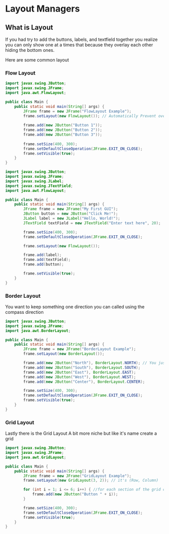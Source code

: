 # Layout Managers

## What is Layout
If you had try to add the buttons, labels, and textfield together you realize you can only show one at a times that because they overlay each other hiding the bottom ones. 

Here are some common layout

### Flow Layout

```java
import javax.swing.JButton;
import javax.swing.JFrame;
import java.awt.FlowLayout;

public class Main {
    public static void main(String[] args) {
        JFrame frame = new JFrame("FlowLayout Example");
        frame.setLayout(new FlowLayout()); // Automatically Prevent overlay pretty useful
        
        frame.add(new JButton("Button 1"));
        frame.add(new JButton("Button 2"));
        frame.add(new JButton("Button 3"));
        
        frame.setSize(400, 300);
        frame.setDefaultCloseOperation(JFrame.EXIT_ON_CLOSE);
        frame.setVisible(true);
    }
}

```

```java
import javax.swing.JButton;
import javax.swing.JFrame;
import javax.swing.JLabel;
import javax.swing.JTextField;
import java.awt.FlowLayout;

public class Main {
    public static void main(String[] args) {
        JFrame frame = new JFrame("My First GUI");
        JButton button = new JButton("Click Me!");
        JLabel label = new JLabel("Hello, World!");
        JTextField textField = new JTextField("Enter text here", 20);

        frame.setSize(400, 300);
        frame.setDefaultCloseOperation(JFrame.EXIT_ON_CLOSE);

        frame.setLayout(new FlowLayout());

        frame.add(label);
        frame.add(textField);
        frame.add(button);

        frame.setVisible(true);
    }
}
```

### Border Layout

You want to keep something one direction you can called using the compass direction

``` java
import javax.swing.JButton;
import javax.swing.JFrame;
import java.awt.BorderLayout;

public class Main {
    public static void main(String[] args) {
        JFrame frame = new JFrame("BorderLayout Example");
        frame.setLayout(new BorderLayout());

        frame.add(new JButton("North"), BorderLayout.NORTH); // You just say what you wanna add and direction
        frame.add(new JButton("South"), BorderLayout.SOUTH);
        frame.add(new JButton("East"), BorderLayout.EAST);
        frame.add(new JButton("West"), BorderLayout.WEST);
        frame.add(new JButton("Center"), BorderLayout.CENTER);

        frame.setSize(400, 300);
        frame.setDefaultCloseOperation(JFrame.EXIT_ON_CLOSE);
        frame.setVisible(true);
    }
}
```

### Grid Layout
Lastly there is the Grid Layout
A bit more niche but like it's name create a grid

``` java
import javax.swing.JButton;
import javax.swing.JFrame;
import java.awt.GridLayout;

public class Main {
    public static void main(String[] args) {
        JFrame frame = new JFrame("GridLayout Example");
        frame.setLayout(new GridLayout(3, 2)); // it's (Row, Column)

        for (int i = 1; i <= 6; i++) { //for each section of the grid creates a button here it 3x2 so 6 buttons
            frame.add(new JButton("Button " + i));
        }

        frame.setSize(400, 300);
        frame.setDefaultCloseOperation(JFrame.EXIT_ON_CLOSE);
        frame.setVisible(true);
    }
}
```
